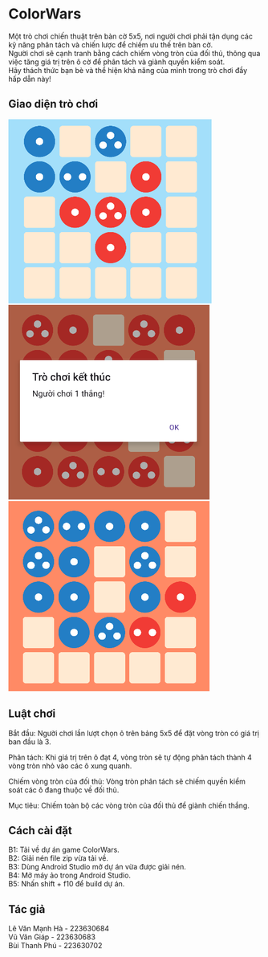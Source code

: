 
# ColorWars
Một trò chơi chiến thuật trên bàn cờ 5x5, nơi người chơi phải tận dụng các kỹ năng phân 
tách và chiến lược để chiếm ưu thế trên bàn cờ.  
Người chơi sẽ cạnh tranh bằng cách chiếm vòng tròn của đối thủ, thông qua việc tăng giá trị trên ô cờ để phân tách và giành quyền kiểm soát.   
Hãy thách thức bạn bè và thể hiện khả 
năng của mình trong trò chơi đầy hấp dẫn này!
  
  
## Giao diện trò chơi
![Ảnh demo1](https://github.com/Zafes2806/ColorWars/blob/main/app/src/main/res/drawable/demo_game1.png)
![Ảnh demo2](https://github.com/Zafes2806/ColorWars/blob/main/app/src/main/res/drawable/demo_game3.png)
![Ảnh demo3](https://github.com/Zafes2806/ColorWars/blob/main/app/src/main/res/drawable/demo_game2.png)


## Luật chơi
Bắt đầu: Người chơi lần lượt chọn ô trên bảng 5x5 để đặt vòng tròn có giá trị ban đầu là 3.

Phân tách: Khi giá trị trên ô đạt 4, vòng tròn sẽ tự động phân tách thành 4 vòng tròn nhỏ vào các ô xung quanh.

Chiếm vòng tròn của đối thủ: Vòng tròn phân tách sẽ chiếm quyền kiểm soát các ô đang thuộc về đối thủ.

Mục tiêu: Chiếm toàn bộ các vòng tròn của đối thủ để giành chiến thắng.


## Cách cài đặt
B1: Tải về dự án game ColorWars.  
B2: Giải nén file zip vừa tải về.  
B3: Dùng Android Studio mở dự án vừa được giải nén.  
B4: Mở máy ảo trong Android Studio.  
B5: Nhấn shift + f10 để build dự án.  


## Tác giả
Lê Văn Mạnh Hà - 223630684  
Vũ Văn Giáp - 223630683  
Bùi Thanh Phú - 223630702